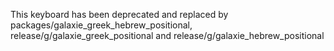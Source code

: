 
This keyboard has been deprecated and replaced by packages/galaxie_greek_hebrew_positional, release/g/galaxie_greek_positional and release/g/galaxie_hebrew_positional
